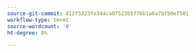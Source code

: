 ```yaml
---
source-git-commit: d12f5323fe344ca07523b5f76b1a6a7bfb0ef501
workflow-type: tm+mt
source-wordcount: '0'
ht-degree: 0%

---
```

<!--# References metadata

---
title: 'Function References: Article Index'
description: This section contains reference material related to functions in Adobe Workfront Fusion. 
author: Becky
feature: Workfront Fusion
recommendations: noDisplay, noCatalog
---

This section contains the following articles:-->

<!-- Hello! I'm setting up a merge conflict!-->

